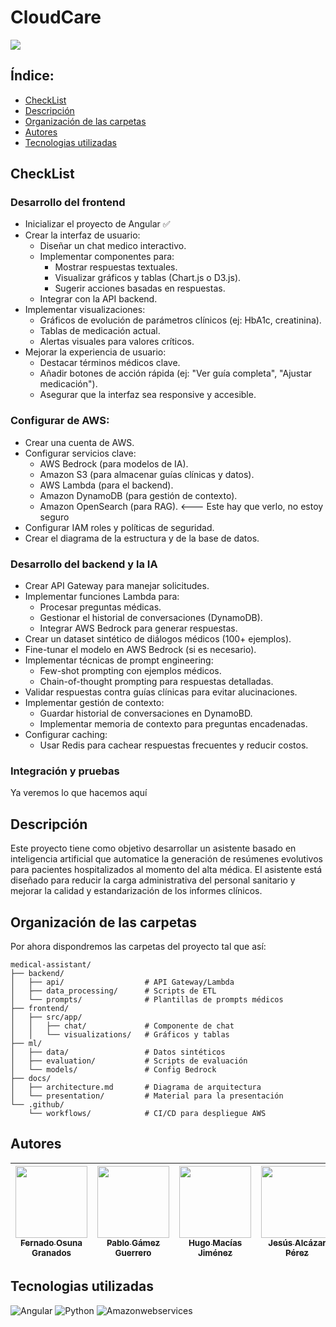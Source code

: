# CloudCare

<p align="left">
<img src="https://img.shields.io/badge/STATUS-EN%20DESAROLLO-green">
</p>

## Índice:
- [CheckList](#checklist)
- [Descripción](#descripción)
- [Organización de las carpetas](#organización-de-las-carpetas)
- [Autores](#autores)
- [Tecnologias utilizadas](#tecnologias-utilizadas)

## CheckList

### Desarrollo del frontend

- Inicializar el proyecto de Angular ✅ 
- Crear la interfaz de usuario:
    - Diseñar un chat medico interactivo.
    - Implementar componentes para:
        - Mostrar respuestas textuales.
        - Visualizar gráficos y tablas (Chart.js o D3.js).
        - Sugerir acciones basadas en respuestas.
    - Integrar con la API backend.
- Implementar visualizaciones:
    - Gráficos de evolución de parámetros clínicos (ej: HbA1c, creatinina).
    - Tablas de medicación actual.
    - Alertas visuales para valores críticos.
- Mejorar la experiencia de usuario:
    - Destacar términos médicos clave.
    - Añadir botones de acción rápida (ej: "Ver guía completa", "Ajustar medicación").
    - Asegurar que la interfaz sea responsive y accesible.

### Configurar de AWS:
- Crear una cuenta de AWS.
- Configurar servicios clave:
    - AWS Bedrock (para modelos de IA).
    - Amazon S3 (para almacenar guías clínicas y datos).
    - AWS Lambda (para el backend).
    - Amazon DynamoDB (para gestión de contexto).
    - Amazon OpenSearch (para RAG). <--- Este hay que verlo, no estoy seguro  
- Configurar IAM roles y políticas de seguridad.
- Crear el diagrama de la estructura y de la base de datos.

### Desarrollo del backend y la IA  
- Crear API Gateway para manejar solicitudes.  
- Implementar funciones Lambda para:
    - Procesar preguntas médicas.
    - Gestionar el historial de conversaciones (DynamoDB).
    - Integrar AWS Bedrock para generar respuestas.
- Crear un dataset sintético de diálogos médicos (100+ ejemplos).
- Fine-tunar el modelo en AWS Bedrock (si es necesario).
- Implementar técnicas de prompt engineering:
    - Few-shot prompting con ejemplos médicos.
    - Chain-of-thought prompting para respuestas detalladas.
- Validar respuestas contra guías clínicas para evitar alucinaciones.
- Implementar gestión de contexto:
    - Guardar historial de conversaciones en DynamoBD.
    - Implementar memoria de contexto para preguntas encadenadas.
- Configurar caching:
    - Usar Redis para cachear respuestas frecuentes y reducir costos.

### Integración y pruebas
Ya veremos lo que hacemos aquí

## Descripción
Este proyecto tiene como objetivo desarrollar un asistente basado en inteligencia artificial que automatice la generación de resúmenes evolutivos para pacientes hospitalizados al momento del alta médica. El asistente está diseñado para reducir la carga administrativa del personal sanitario y mejorar la calidad y estandarización de los informes clínicos.

## Organización de las carpetas
Por ahora dispondremos las carpetas del proyecto tal que así:
```
medical-assistant/  
├── backend/  
│   ├── api/                  # API Gateway/Lambda  
│   ├── data_processing/      # Scripts de ETL  
│   └── prompts/              # Plantillas de prompts médicos  
├── frontend/  
│   ├── src/app/  
│   │   ├── chat/             # Componente de chat  
│   │   └── visualizations/   # Gráficos y tablas  
├── ml/  
│   ├── data/                 # Datos sintéticos  
│   ├── evaluation/           # Scripts de evaluación  
│   └── models/               # Config Bedrock  
├── docs/  
│   ├── architecture.md       # Diagrama de arquitectura  
│   └── presentation/         # Material para la presentación  
└── .github/  
    └── workflows/            # CI/CD para despliegue AWS  
````

## Autores

| [<img src="https://avatars.githubusercontent.com/u/147926495?s=400&u=c32592a471205ad1232e7f95aa0a8d687bb47b37&v=4" width=115><br><sub>Fernado Osuna Granados</sub>](https://github.com/fog-3) |  [<img src="https://avatars.githubusercontent.com/u/160588229?v=4" width=115><br><sub>Pablo Gámez Guerrero</sub>](https://github.com/Zemag17) |  [<img src="https://avatars.githubusercontent.com/u/182810285?v=4" width=115><br><sub>Hugo Macías Jiménez</sub>](https://github.com/hugooomaciias) |  [<img src="https://avatars.githubusercontent.com/u/124665173?v=4" width=115><br><sub>Jesús Alcázar Pérez</sub>](https://github.com/jesusAlcPer25) |
| :---: | :---: | :---: | :---: |

## Tecnologias utilizadas

![Angular](https://img.shields.io/badge/Angular-DD0031?style=for-the-badge&logo=angular&logoColor=white)
![Python](https://img.shields.io/badge/python-ffde57?style=for-the-badge&logo=python&logoColor=4584b6)
![Amazonwebservices](https://img.shields.io/badge/AWS-20232A?style=for-the-badge&logo=amazonwebservices&logoColor=FF8000)
